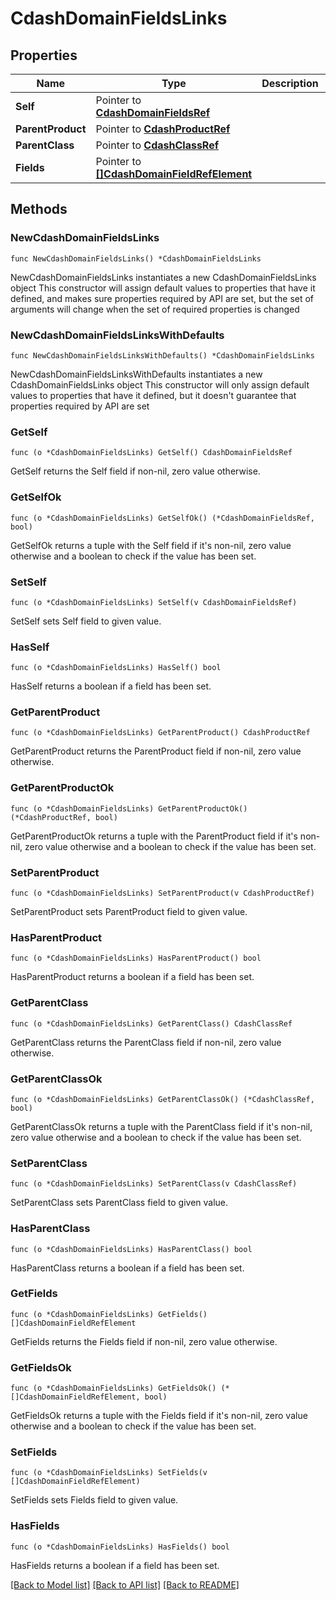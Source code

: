 # CdashDomainFieldsLinks

## Properties

Name | Type | Description | Notes
------------ | ------------- | ------------- | -------------
**Self** | Pointer to [**CdashDomainFieldsRef**](CdashDomainFieldsRef.md) |  | [optional] 
**ParentProduct** | Pointer to [**CdashProductRef**](CdashProductRef.md) |  | [optional] 
**ParentClass** | Pointer to [**CdashClassRef**](CdashClassRef.md) |  | [optional] 
**Fields** | Pointer to [**[]CdashDomainFieldRefElement**](CdashDomainFieldRefElement.md) |  | [optional] 

## Methods

### NewCdashDomainFieldsLinks

`func NewCdashDomainFieldsLinks() *CdashDomainFieldsLinks`

NewCdashDomainFieldsLinks instantiates a new CdashDomainFieldsLinks object
This constructor will assign default values to properties that have it defined,
and makes sure properties required by API are set, but the set of arguments
will change when the set of required properties is changed

### NewCdashDomainFieldsLinksWithDefaults

`func NewCdashDomainFieldsLinksWithDefaults() *CdashDomainFieldsLinks`

NewCdashDomainFieldsLinksWithDefaults instantiates a new CdashDomainFieldsLinks object
This constructor will only assign default values to properties that have it defined,
but it doesn't guarantee that properties required by API are set

### GetSelf

`func (o *CdashDomainFieldsLinks) GetSelf() CdashDomainFieldsRef`

GetSelf returns the Self field if non-nil, zero value otherwise.

### GetSelfOk

`func (o *CdashDomainFieldsLinks) GetSelfOk() (*CdashDomainFieldsRef, bool)`

GetSelfOk returns a tuple with the Self field if it's non-nil, zero value otherwise
and a boolean to check if the value has been set.

### SetSelf

`func (o *CdashDomainFieldsLinks) SetSelf(v CdashDomainFieldsRef)`

SetSelf sets Self field to given value.

### HasSelf

`func (o *CdashDomainFieldsLinks) HasSelf() bool`

HasSelf returns a boolean if a field has been set.

### GetParentProduct

`func (o *CdashDomainFieldsLinks) GetParentProduct() CdashProductRef`

GetParentProduct returns the ParentProduct field if non-nil, zero value otherwise.

### GetParentProductOk

`func (o *CdashDomainFieldsLinks) GetParentProductOk() (*CdashProductRef, bool)`

GetParentProductOk returns a tuple with the ParentProduct field if it's non-nil, zero value otherwise
and a boolean to check if the value has been set.

### SetParentProduct

`func (o *CdashDomainFieldsLinks) SetParentProduct(v CdashProductRef)`

SetParentProduct sets ParentProduct field to given value.

### HasParentProduct

`func (o *CdashDomainFieldsLinks) HasParentProduct() bool`

HasParentProduct returns a boolean if a field has been set.

### GetParentClass

`func (o *CdashDomainFieldsLinks) GetParentClass() CdashClassRef`

GetParentClass returns the ParentClass field if non-nil, zero value otherwise.

### GetParentClassOk

`func (o *CdashDomainFieldsLinks) GetParentClassOk() (*CdashClassRef, bool)`

GetParentClassOk returns a tuple with the ParentClass field if it's non-nil, zero value otherwise
and a boolean to check if the value has been set.

### SetParentClass

`func (o *CdashDomainFieldsLinks) SetParentClass(v CdashClassRef)`

SetParentClass sets ParentClass field to given value.

### HasParentClass

`func (o *CdashDomainFieldsLinks) HasParentClass() bool`

HasParentClass returns a boolean if a field has been set.

### GetFields

`func (o *CdashDomainFieldsLinks) GetFields() []CdashDomainFieldRefElement`

GetFields returns the Fields field if non-nil, zero value otherwise.

### GetFieldsOk

`func (o *CdashDomainFieldsLinks) GetFieldsOk() (*[]CdashDomainFieldRefElement, bool)`

GetFieldsOk returns a tuple with the Fields field if it's non-nil, zero value otherwise
and a boolean to check if the value has been set.

### SetFields

`func (o *CdashDomainFieldsLinks) SetFields(v []CdashDomainFieldRefElement)`

SetFields sets Fields field to given value.

### HasFields

`func (o *CdashDomainFieldsLinks) HasFields() bool`

HasFields returns a boolean if a field has been set.


[[Back to Model list]](../README.md#documentation-for-models) [[Back to API list]](../README.md#documentation-for-api-endpoints) [[Back to README]](../README.md)


